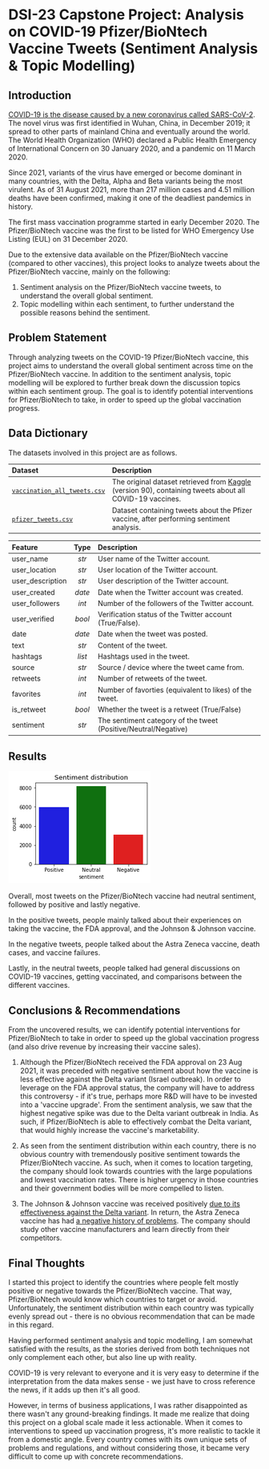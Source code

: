 # DSI-23 Capstone Project: Analysis on COVID-19 Pfizer/BioNtech Vaccine Tweets (Sentiment Analysis & Topic Modelling)

## Introduction

[COVID-19 is the disease caused by a new coronavirus called SARS-CoV-2](https://www.who.int/emergencies/diseases/novel-coronavirus-2019/question-and-answers-hub/q-a-detail/coronavirus-disease-covid-19). The novel virus was first identified in Wuhan, China, in December 2019; it spread to other parts of mainland China and eventually around the world. The World Health Organization (WHO) declared a Public Health Emergency of International Concern on 30 January 2020, and a pandemic on 11 March 2020. 

Since 2021, variants of the virus have emerged or become dominant in many countries, with the Delta, Alpha and Beta variants being the most virulent. As of 31 August 2021, more than 217 million cases and 4.51 million deaths have been confirmed, making it one of the deadliest pandemics in history. 

The first mass vaccination programme started in early December 2020. The Pfizer/BioNtech vaccine was the first to be listed for WHO Emergency Use Listing (EUL) on 31 December 2020.

Due to the extensive data available on the Pfizer/BioNtech vaccine (compared to other vaccines), this project looks to analyze tweets about the Pfizer/BioNtech vaccine, mainly on the following:
1. Sentiment analysis on the Pfizer/BioNtech vaccine tweets, to understand the overall global sentiment. 
2. Topic modelling within each sentiment, to further understand the possible reasons behind the sentiment. 

## Problem Statement

Through analyzing tweets on the COVID-19 Pfizer/BioNtech vaccine, this project aims to understand the overall global sentiment across time on the Pfizer/BioNtech vaccine. In addition to the sentiment analysis, topic modelling will be explored to further break down the discussion topics within each sentiment group. The goal is to identify potential interventions for Pfizer/BioNtech to take, in order to speed up the global vaccination progress.

## Data Dictionary

The datasets involved in this project are as follows. 

|Dataset|Description|
|:---|:---|
|[`vaccination_all_tweets.csv`](../assets/vaccination_all_tweets.csv)|The original dataset retrieved from [Kaggle](https://www.kaggle.com/gpreda/all-covid19-vaccines-tweets/metadata) (version 90), containing tweets about all COVID-19 vaccines.| 
|[`pfizer_tweets.csv`](../assets/pfizer_tweets.csv)|Dataset containing tweets about the Pfizer vaccine, after performing sentiment analysis.| 

|Feature|Type|Description|
|:---|:---:|:---|
|user_name|*str*|User name of the Twitter account.| 
|user_location|*str*|User location of the Twitter account.| 
|user_description|*str*|User description of the Twitter account.| 
|user_created|*date*|Date when the Twitter account was created.| 
|user_followers|*int*|Number of the followers of the Twitter account.| 
|user_verified|*bool*|Verification status of the Twitter account (True/False).| 
|date|*date*|Date when the tweet was posted.| 
|text|*str*|Content of the tweet.| 
|hashtags|*list*|Hashtags used in the tweet.| 
|source|*str*|Source / device where the tweet came from.| 
|retweets|*int*|Number of retweets of the tweet.| 
|favorites|*int*|Number of favorties (equivalent to likes) of the tweet.| 
|is_retweet|*bool*|Whether the tweet is a retweet (True/False) | 
|sentiment|*str*|The sentiment category of the tweet (Positive/Neutral/Negative)| 

## Results

![sentiment_distribution.png](https://github.com/JeffreyPrasetio/DSI-23-Capstone-Project/blob/main/visuals/sentiment%20distribution.png)

Overall, most tweets on the Pfizer/BioNtech vaccine had neutral sentiment, followed by positive and lastly negative.

In the positive tweets, people mainly talked about their experiences on taking the vaccine, the FDA approval, and the Johnson & Johnson vaccine.

In the negative tweets, people talked about the Astra Zeneca vaccine, death cases, and vaccine failures.

Lastly, in the neutral tweets, people talked had general discussions on COVID-19 vaccines, getting vaccinated, and comparisons between the different vaccines.

## Conclusions & Recommendations

From the uncovered results, we can identify potential interventions for Pfizer/BioNtech to take in order to speed up the global vaccination progress (and also drive revenue by increasing their vaccine sales).

1. Although the Pfizer/BioNtech received the FDA approval on 23 Aug 2021, it was preceded with negative sentiment about how the vaccine is less effective against the Delta variant (Israel outbreak). In order to leverage on the FDA approval status, the company will have to address this controversy - if it's true, perhaps more R&D will have to be invested into a 'vaccine upgrade'. From the sentiment analysis, we saw that the highest negative spike was due to the Delta variant outbreak in India. As such, if Pfizer/BioNtech is able to effectively combat the Delta variant, that would highly increase the vaccine's marketability. 

2. As seen from the sentiment distribution within each country, there is no obvious country with tremendously positive sentiment towards the Pfizer/BioNtech vaccine. As such, when it comes to location targeting, the company should look towards countries with the large populations and lowest vaccination rates. There is higher urgency in those countries and their government bodies will be more compelled to listen.

3. The Johnson & Johnson vaccine was received positively [due to its effectiveness against the Delta variant](https://www.jnj.com/positive-new-data-for-johnson-johnson-single-shot-covid-19-vaccine-on-activity-against-delta-variant-and-long-lasting-durability-of-response). In return, the Astra Zeneca vaccine has had [a negative history of problems](https://www.cnbc.com/2021/03/25/astrazeneca-covid-vaccine-all-the-issues-and-problems-the-shot-has-faced.html). The company should study other vaccine manufacturers and learn directly from their competitors.

## Final Thoughts

I started this project to identify the countries where people felt mostly positive or negative towards the Pfizer/BioNtech vaccine. That way, Pfizer/BioNtech would know which countries to target or avoid. Unfortunately, the sentiment distribution within each country was typically evenly spread out - there is no obvious recommendation that can be made in this regard.

Having performed sentiment analysis and topic modelling, I am somewhat satisfied with the results, as the stories derived from both techniques not only complement each other, but also line up with reality.

COVID-19 is very relevant to everyone and it is very easy to determine if the interpretation from the data makes sense - we just have to cross reference the news, if it adds up then it's all good.

However, in terms of business applications, I was rather disappointed as there wasn't any ground-breaking findings. It made me realize that doing this project on a global scale made it less actionable. When it comes to interventions to speed up vaccination progress, it's more realistic to tackle it from a domestic angle. Every country comes with its own unique sets of problems and regulations, and without considering those, it became very difficult to come up with concrete recommendations.

